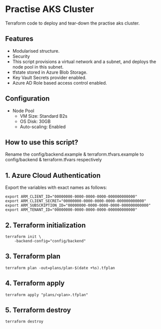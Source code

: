 # Practise AKS Cluster

Terraform code to deploy and tear-down the practise aks cluster.

## Features

- Modularised structure.
- Security
- This script provisions a virtual network and a subnet, and deploys the node pool in this subnet.
- tfstate stored in Azure Blob Storage.
- Key Vault Secrets provider enabled.
- Azure AD Role based access control enabled.

## Configuration

- Node Pool
    - VM Size: Standard B2s
    - OS Disk: 30GB
    - Auto-scaling: Enabled

## How to use this script?

Rename the config/backend.example & terraform.tfvars.example to config/backend & terraform.tfvars respectively

## 1. Azure Cloud Authentication

Export the variables with exact names as follows:

```
export ARM_CLIENT_ID="00000000-0000-0000-0000-000000000000"
export ARM_CLIENT_SECRET="00000000-0000-0000-0000-000000000000"
export ARM_SUBSCRIPTION_ID="00000000-0000-0000-0000-000000000000"
export ARM_TENANT_ID="00000000-0000-0000-0000-000000000000"
```

## 2. Terraform initialization

```
terraform init \
    -backend-config="config/backend"
```

## 3. Terraform plan

```
terraform plan -out=plans/plan-$(date +%s).tfplan
```

## 4. Terraform apply

```
terraform apply "plans/<plan>.tfplan"
```

## 5. Terraform destroy

```
terraform destroy
```